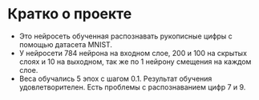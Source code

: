 # Кратко о проекте

- Это нейросеть обученная распознавать рукописные цифры с помощью датасета MNIST.
- У нейросети 784 нейрона на входном слое, 200 и 100 на скрытых слоях и 10 на выходном, так же по 1 нейрону смещения на каждом слое.
- Веса обучались 5 эпох с шагом 0.1. Результат обучения удовлетворителен. Есть проблемы с распознаванием цифр 7 и 9.
